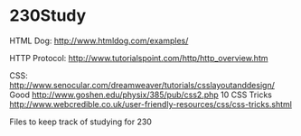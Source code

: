 230Study
========


HTML Dog: http://www.htmldog.com/examples/

HTTP Protocol: http://www.tutorialspoint.com/http/http_overview.htm

CSS: 
http://www.senocular.com/dreamweaver/tutorials/csslayoutanddesign/
Good
http://www.goshen.edu/physix/385/pub/css2.php
10 CSS Tricks
http://www.webcredible.co.uk/user-friendly-resources/css/css-tricks.shtml



Files to keep track of studying for 230
